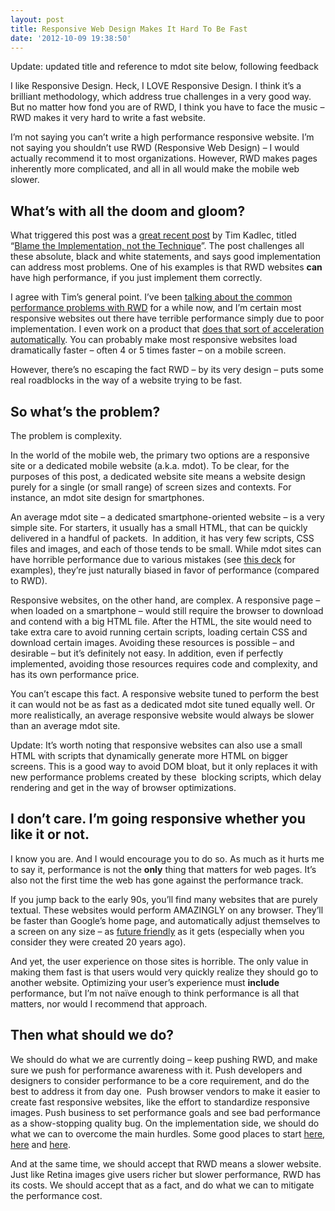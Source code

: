 ```yaml
---
layout: post
title: Responsive Web Design Makes It Hard To Be Fast
date: '2012-10-09 19:38:50'
---
```



Update: updated title and reference to mdot site below, following feedback

I like Responsive Design. Heck, I LOVE Responsive Design. I think it’s a brilliant methodology, which address true challenges in a very good way. But no matter how fond you are of RWD, I think you have to face the music – RWD makes it very hard to write a fast website.

I’m not saying you can’t write a high performance responsive website. I’m not saying you shouldn’t use RWD (Responsive Web Design) – I would actually recommend it to most organizations. However, RWD makes pages inherently more complicated, and all in all would make the mobile web slower.


## What’s with all the doom and gloom?

What triggered this post was a [great recent post](http://timkadlec.com/2012/10/blame-the-implementation-not-the-technique) by Tim Kadlec, titled “[Blame the Implementation, not the Technique](http://timkadlec.com/2012/10/blame-the-implementation-not-the-technique)”. The post challenges all these absolute, black and white statements, and says good implementation can address most problems. One of his examples is that RWD websites **can** have high performance, if you just implement them correctly.

I agree with Tim’s general point. I’ve been [talking about the common performance problems with RWD](http://slideshare.net/guypod/performance-implications-of-mobile-design-perf-audience-edition) for a while now, and I’m certain most responsive websites out there have terrible performance simply due to poor implementation. I even work on a product that [does that sort of acceleration automatically](http://www.akamai.com/html/solutions/aquaion.html). You can probably make most responsive websites load dramatically faster – often 4 or 5 times faster – on a mobile screen.

However, there’s no escaping the fact RWD – by its very design – puts some real roadblocks in the way of a website trying to be fast.


## So what’s the problem?

The problem is complexity.

In the world of the mobile web, the primary two options are a responsive site or a dedicated mobile website (a.k.a. mdot). To be clear, for the purposes of this post, a dedicated website site means a website design purely for a single (or small range) of screen sizes and contexts. For instance, an mdot site design for smartphones.

An average mdot site – a dedicated smartphone-oriented website – is a very simple site. For starters, it usually has a small HTML, that can be quickly delivered in a handful of packets.  In addition, it has very few scripts, CSS files and images, and each of those tends to be small. While mdot sites can have horrible performance due to various mistakes (see [this deck](http://www.slideshare.net/guypod/step-by-step-mobile-optimization) for examples), they’re just naturally biased in favor of performance (compared to RWD).

Responsive websites, on the other hand, are complex. A responsive page – when loaded on a smartphone – would still require the browser to download and contend with a big HTML file. After the HTML, the site would need to take extra care to avoid running certain scripts, loading certain CSS and download certain images. Avoiding these resources is possible – and desirable – but it’s definitely not easy. In addition, even if perfectly implemented, avoiding those resources requires code and complexity, and has its own performance price.

You can’t escape this fact. A responsive website tuned to perform the best it can would not be as fast as a dedicated mdot site tuned equally well. Or more realistically, an average responsive website would always be slower than an average mdot site.

Update: It’s worth noting that responsive websites can also use a small HTML with scripts that dynamically generate more HTML on bigger screens. This is a good way to avoid DOM bloat, but it only replaces it with new performance problems created by these  blocking scripts, which delay rendering and get in the way of browser optimizations.


## I don’t care. I’m going responsive whether you like it or not.

I know you are. And I would encourage you to do so. As much as it hurts me to say it, performance is not the **only** thing that matters for web pages. It’s also not the first time the web has gone against the performance track.

If you jump back to the early 90s, you’ll find many websites that are purely textual. These websites would perform AMAZINGLY on any browser. They’ll be faster than Google’s home page, and automatically adjust themselves to a screen on any size – as [future friendly](http://futurefriend.ly) as it gets (especially when you consider they were created 20 years ago).

And yet, the user experience on those sites is horrible. The only value in making them fast is that users would very quickly realize they should go to another website. Optimizing your user’s experience must **include** performance, but I’m not naïve enough to think performance is all that matters, nor would I recommend that approach.


## Then what should we do?

We should do what we are currently doing – keep pushing RWD, and make sure we push for performance awareness with it. Push developers and designers to consider performance to be a core requirement, and do the best to address it from day one.  Push browser vendors to make it easier to create fast responsive websites, like the effort to standardize responsive images. Push business to set performance goals and see bad performance as a show-stopping quality bug. On the implementation side, we should do what we can to overcome the main hurdles. Some good places to start [here](http://slideshare.net/guypod/performance-implications-of-mobile-design-perf-audience-edition), [here](http://filamentgroup.com/lab/ajax_includes_modular_content/) and [here](https://github.com/scottjehl/picturefill).

And at the same time, we should accept that RWD means a slower website. Just like Retina images give users richer but slower performance, RWD has its costs. We should accept that as a fact, and do what we can to mitigate the performance cost.


